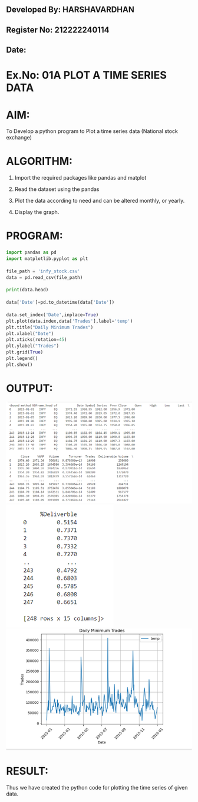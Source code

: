 ## Developed By: HARSHAVARDHAN
## Register No: 212222240114
##  Date: 

# Ex.No: 01A  PLOT A TIME SERIES DATA

# AIM:
To Develop a python program to Plot a time series data (National stock exchange)


# ALGORITHM:
1. Import the required packages like pandas and matplot
2. Read the dataset using the pandas

3. Plot the data according to need and can be altered monthly, or yearly.
4. Display the graph.



# PROGRAM:

 
```python
import pandas as pd
import matplotlib.pyplot as plt

file_path = 'infy_stock.csv'
data = pd.read_csv(file_path)

print(data.head)

data['Date']=pd.to_datetime(data['Date'])

data.set_index('Date',inplace=True)
plt.plot(data.index,data['Trades'],label='temp')
plt.title("Daily Minimum Trades")
plt.xlabel("Date")
plt.xticks(rotation=45)
plt.ylabel("Trades")
plt.grid(True)
plt.legend()
plt.show()

```









# OUTPUT:
![OUTPUT](/1.png)
![OUTPUT](/2.png)
![OUTPUT](/graph.png)





# RESULT:
Thus we have created the python code for plotting the time series of given data.
